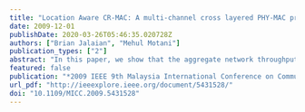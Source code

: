 ```yaml
---
title: "Location Aware CR-MAC: A multi-channel cross layered PHY-MAC protocol for cognitive radio ad hoc networks"
date: 2009-12-01
publishDate: 2020-03-26T05:46:35.020728Z
authors: ["Brian Jalaian", "Mehul Motani"]
publication_types: ["2"]
abstract: "In this paper, we show that the aggregate network throughput of a cognitive radio network can be significantly increased by using primary transmitter location sensing in addition to conventional spectrum sensing . To achieve this, we propose a novel multi-channel, cross-layer PHY-MAC protocol for CR ad hoc networks, which infers concurrent transmission opportunities from location sensing information. We identify four main problems and provide solutions which enable our location aware MAC. First, secondary nodes achieve location information without any interaction with primary nodes by combining RSSI and direction of arrival information (estimated from an antenna array). The location sensing capability can be integrated into the sensing module which also performs conventional channel sensing. Second, a distributed collaborative sensing algorithm is developed based on sensing module information which broadens nodes' knowledge of locations and spectrum occupancy. Third, a simple condition is proposed to control interference on primary network. Fourth, a decentralized scheduling scheme is presented to solve the MAC problem for location aware cognitive radio networks, in which channels are allocated to nodes based on their locations. Simulations show that the proposed approach significantly increases the performance of the CR network. The influence of protocol parameters on network performance is also investigated. ©2009 IEEE."
featured: false
publication: "*2009 IEEE 9th Malaysia International Conference on Communications (MICC)*"
url_pdf: "http://ieeexplore.ieee.org/document/5431528/"
doi: "10.1109/MICC.2009.5431528"
---
```


